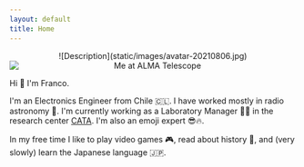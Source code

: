 ```yaml
---
layout: default
title: Home
---
```


<div style="text-align: center;">
  ![Description](static/images/avatar-20210806.jpg)
</div>

<div style="text-align: center;">
  <img src="assets/images/example.jpg" alt="Me at ALMA Telescope" style="display: block; margin: 0 auto;">
</div>

Hi 👋 I'm Franco.

I'm an Electronics Engineer from  Chile 🇨🇱. I have worked mostly in radio astronomy 📡. I'm currently working as a Laboratory Manager 👨‍🔬 in the research center [CATA](https://cata.cl). I'm also an emoji expert 😎🔥. 

In my free time I like to play video games 🎮, read about history 📜, and (very slowly) learn the Japanese language 🇯🇵.
